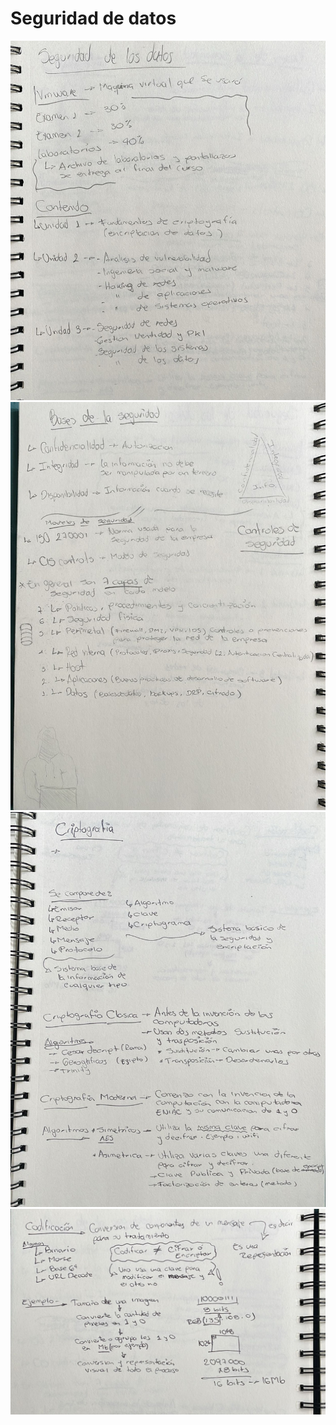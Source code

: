 # Seguridad de datos
![alt text](<Imagen de WhatsApp 2024-08-23 a las 13.16.16_831128dc.jpg>)
![alt text](<Imagen de WhatsApp 2024-08-23 a las 13.16.42_ce71eac4.jpg>)
![alt text](<Imagen de WhatsApp 2024-08-23 a las 13.17.02_ec21a126.jpg>)
![alt text](<Imagen de WhatsApp 2024-08-23 a las 13.17.48_27cadead.jpg>)
